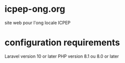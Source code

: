 # icpep-ong.org
site web pour l'ong locale ICPEP
# configuration requirements
Laravel version 10 or later
PHP version 8.1 ou 8.0 or later

